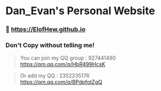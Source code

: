 # Dan_Evan's Personal Website

### :link: https://ElofHew.github.io 

### Don't Copy without telling me!

> You can join my QQ group : 927441490 <br>
> https://qm.qq.com/q/HbR499HcsK

> Or add my QQ : 2352235176 <br>
> https://qm.qq.com/q/BPdpfotZgQ
